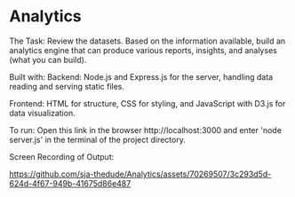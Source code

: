 # Analytics

The Task:
Review the datasets.
Based on the information available, build an analytics engine that can produce various reports, insights, and analyses (what you can build).

Built with:
Backend: Node.js and Express.js for the server, handling data reading and serving static files.

Frontend: HTML for structure, CSS for styling, and JavaScript with D3.js for data visualization.

To run: Open this link in the browser http://localhost:3000 and enter 'node server.js' in the terminal of the project directory.

Screen Recording of Output:

https://github.com/sja-thedude/Analytics/assets/70269507/3c293d5d-624d-4f67-949b-41675d86e487

